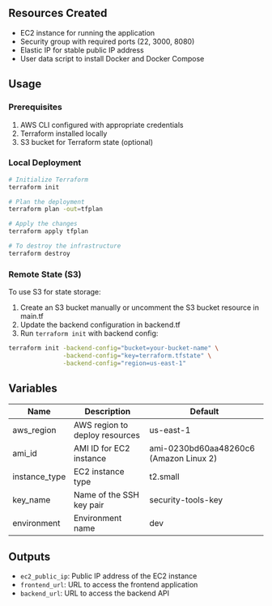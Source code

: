 ## Resources Created

- EC2 instance for running the application
- Security group with required ports (22, 3000, 8080)
- Elastic IP for stable public IP address
- User data script to install Docker and Docker Compose

## Usage

### Prerequisites

1. AWS CLI configured with appropriate credentials
2. Terraform installed locally
3. S3 bucket for Terraform state (optional)

### Local Deployment

```bash
# Initialize Terraform
terraform init

# Plan the deployment
terraform plan -out=tfplan

# Apply the changes
terraform apply tfplan

# To destroy the infrastructure
terraform destroy
```

### Remote State (S3)

To use S3 for state storage:

1. Create an S3 bucket manually or uncomment the S3 bucket resource in main.tf
2. Update the backend configuration in backend.tf
3. Run `terraform init` with backend config:

```bash
terraform init -backend-config="bucket=your-bucket-name" \
               -backend-config="key=terraform.tfstate" \
               -backend-config="region=us-east-1"
```

## Variables

| Name          | Description                    | Default                                |
| ------------- | ------------------------------ | -------------------------------------- |
| aws_region    | AWS region to deploy resources | us-east-1                              |
| ami_id        | AMI ID for EC2 instance        | ami-0230bd60aa48260c6 (Amazon Linux 2) |
| instance_type | EC2 instance type              | t2.small                               |
| key_name      | Name of the SSH key pair       | security-tools-key                     |
| environment   | Environment name               | dev                                    |

## Outputs

- `ec2_public_ip`: Public IP address of the EC2 instance
- `frontend_url`: URL to access the frontend application
- `backend_url`: URL to access the backend API
